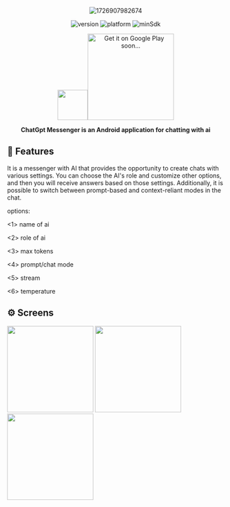 <div align="center">

![1726907982674](https://github.com/user-attachments/assets/0ea296f3-ce1d-4602-963d-0d6aee49a531)


![version](https://img.shields.io/badge/version-1.0-brightgreen)
![platform](https://img.shields.io/badge/platform-Android-brightgreen)
![minSdk](https://img.shields.io/badge/minSdk-27-brightgreen)

<img src="https://github.com/user-attachments/assets/0ea296f3-ce1d-4602-963d-0d6aee49a531" width="70"><a href='https://play.google.com'><img alt='Get it on Google Play soon...' src='https://play.google.com/intl/en_us/badges/static/images/badges/en_badge_web_generic.png' width="200"/></a>

**ChatGpt Messenger is an Android application for chatting with ai**
</div>

## :pushpin: Features
It is a messenger with AI that provides the opportunity to create chats with various settings. 
You can choose the AI's role and customize other options, and then you will receive answers based on those settings. 
Additionally, it is possible to switch between prompt-based and context-reliant modes in the chat.

options:

<1> name of ai

<2> role of ai

<3> max tokens

<4> prompt/chat mode

<5> stream

<6> temperature

## :gear: Screens
<img src="https://github.com/user-attachments/assets/61322458-c80e-4ace-9b15-91e3469ade40" width="200"> <img src="https://github.com/user-attachments/assets/ef38cd6e-5e80-441f-a5c6-7a762b2cfcc8" width="200"> <img src="https://github.com/user-attachments/assets/ba2eb1f3-b22a-47a2-81b6-ea417c6705bd" width="200">



